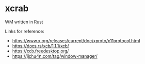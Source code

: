 # xcrab

WM written in Rust

Links for reference:
- https://www.x.org/releases/current/doc/xproto/x11protocol.html
- https://docs.rs/xcb/1.1.1/xcb/
- https://xcb.freedesktop.org/
- https://jichu4n.com/tag/window-manager/